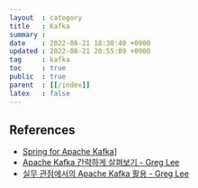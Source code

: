 ```yaml
---
layout  : category
title   : Kafka
summary : 
date    : 2022-08-21 18:30:40 +0900
updated : 2022-08-21 20:55:09 +0900
tag     : kafka
toc     : true
public  : true
parent  : [[/index]]
latex   : false
---
```


## References

- [Spring for Apache Kafka](https://docs.spring.io/spring-kafka/reference/kafka.html)]
- [Apache Kafka 간략하게 살펴보기 - Greg Lee](https://medium.com/@greg.shiny82/apache-kafka-%EA%B0%84%EB%9E%B5%ED%95%98%EA%B2%8C-%EC%82%B4%ED%8E%B4%EB%B3%B4%EA%B8%B0-343ad84a959b)
- [실무 관점에서의 Apache Kafka 활용 - Greg Lee](https://medium.com/@greg.shiny82/%EC%8B%A4%EB%AC%B4-%EA%B4%80%EC%A0%90%EC%97%90%EC%84%9C%EC%9D%98-apache-kafka-%ED%99%9C%EC%9A%A9-023d468f9182)
